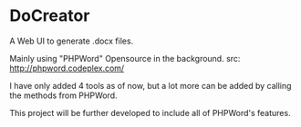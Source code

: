 DoCreator
=========

A Web UI to generate .docx files.

Mainly using "PHPWord" Opensource in the background. src: http://phpword.codeplex.com/

I have only added 4 tools as of now, but a lot more can be added by calling the methods from PHPWord.

This project will be further developed to include all of PHPWord's features.
